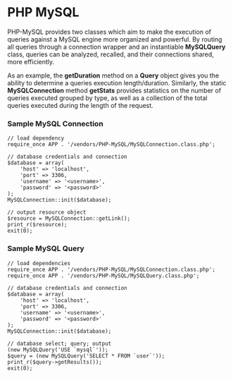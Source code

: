 PHP MySQL
===

PHP-MySQL provides two classes which aim to make the execution of queries
against a MySQL engine more organized and powerful. By routing all queries
through a connection wrapper and an instantiable **MySQLQuery** class, queries
can be analyzed, recalled, and their connections shared, more efficiently.

As an example, the **getDuration** method on a **Query** object gives you the
ability to determine a queries execution length/duration. Similarly, the static
**MySQLConnection** method **getStats** provides statistics on the number of
queries executed grouped by type, as well as a collection of the total queries
executed during the length of the request.

### Sample MySQL Connection

    // load dependency
    require_once APP . '/vendors/PHP-MySQL/MySQLConnection.class.php';
    
    // database credentials and connection
    $database = array(
        'host' => 'localhost',
        'port' => 3306,
        'username' => '<username>',
        'password' => '<password>'
    );
    MySQLConnection::init($database);
    
    // output resource object
    $resource = MySQLConnection::getLink();
    print_r($resource);
    exit(0);

### Sample MySQL Query

    // load dependencies
    require_once APP . '/vendors/PHP-MySQL/MySQLConnection.class.php';
    require_once APP . '/vendors/PHP-MySQL/MySQLQuery.class.php';
    
    // database credentials and connection
    $database = array(
        'host' => 'localhost',
        'port' => 3306,
        'username' => '<username>',
        'password' => '<password>'
    );
    MySQLConnection::init($database);
    
    // database select; query; output
    (new MySQLQuery('USE `mysql`'));
    $query = (new MySQLQuery('SELECT * FROM `user`'));
    print_r($query->getResults());
    exit(0);
